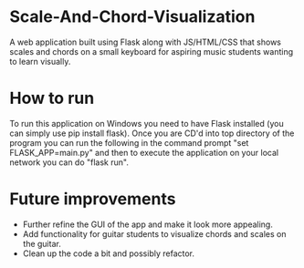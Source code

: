 # Scale-And-Chord-Visualization
A web application built using Flask along with JS/HTML/CSS that shows scales and chords on a small keyboard for aspiring music students wanting to learn visually. 

# How to run
To run this application on Windows you need to have Flask installed (you can simply use pip install flask). Once you are CD'd into top directory of the program you can run the following in the command prompt "set FLASK_APP=main.py" and then to execute the application on your local network you can do "flask run". 

# Future improvements
- Further refine the GUI of the app and make it look more appealing.
- Add functionality for guitar students to visualize chords and scales on the guitar. 
- Clean up the code a bit and possibly refactor.
